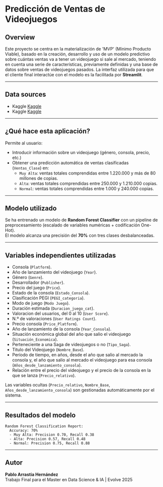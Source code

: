 #  Predicción de Ventas de Videojuegos

## Overview 

Este proyecto se centra en la materialización de 'MVP' (Mínimo Producto Viable), basado en la creación, desarrollo y uso de un modelo predictivo sobre cuántas ventas va a tener un videojuego si sale al mercado, teniendo en cuenta una serie de características, previamente definidas y una base de datos sobre ventas de videojuegos pasados. La interfaz utilizada para que el cliente final interactúe con el modelo es la facilitada por **Streamlit**.

---

## Data sources

- Kaggle [Kaggle](https://www.kaggle.com/datasets/zahidmughal2343/video-games-sale)
- Kaggle [Kaggle](https://www.kaggle.com/datasets/beridzeg45/video-games)

---

##  ¿Qué hace esta aplicación?

Permite al usuario:
- Introducir información sobre un videojuego (género, consola, precio, etc.)
- Obtener una predicción automática de ventas clasificadas (`Ventas_Clase`) en:
  - `Muy Alta`: ventas totales comprendidas entre 1.220.000 y más de 80 millones de copias.
  - `Alta`: ventas totales comprendidas entre 250.000 y 1.210.000 copias.
  - `Normal`: ventas totales comprendidas entre 1.000 y 240.000 copias.

---

##  Modelo utilizado

Se ha entrenado un modelo de **Random Forest Classifier** con un pipeline de preprocesamiento (escalado de variables numéricas + codificación One-Hot).  
El modelo alcanza una precisión del **70%** con tres clases desbalanceadas.

---

##  Variables independientes utilizadas

- Consola (`Platform`).
- Año de lanzamiento del videojuego (`Year`).
- Género (`Genre`).
- Desarrollador (`Publisher`).
- Precio del juego (`Price`).
- Estado de la consola (`Estado_Consola`).
- Clasificación PEGI (`PEGI_categoria`).
- Modo de juego (`Modo Juego`).
- Duración estimada (`Duracion_juego_cat`).
- Valoracion del usuarios, del 0 al 10 (`User Score`).
- N.º de valoraciones (`User Ratings Count`).
- Precio consola (`Price_Platform`).
- Año de lanzamiento de la consola (`Year_Consola`).
- Situación económica global del año que salio el videojuego (`Situación_Economica`).
- Perteneciente a una Saga de videojuegos o no (`Tipo_Saga`).
- Titulo del Videojuego (`Nombre_Base`).
- Período de tiempo, en años, desde el año que salio al mercado la consola y, el año que salio al mercado el videojuego para esa consola (`Años_desde_lanzamiento_consola`).
- Relación entre el precio del videojuego y el precio de la consola en la que se lanza (`Precio_relativo`).

Las variables ocultas (`Precio_relativo`, `Nombre_Base`, `Años_desde_lanzamiento_consola`) son gestionadas automáticamente por el sistema.

---

##  Resultados del modelo

```text
Random Forest Classification Report:
  Accuracy: 70%
  - Muy Alta: Precision 0.70, Recall 0.38
  - Alta: Precision 0.57, Recall 0.48
  - Normal: Precision 0.75, Recall 0.88
```

---

##  Autor

**Pablo Arrastia Hernández**  
Trabajo Final para el Master en Data Science & IA | Evolve 2025